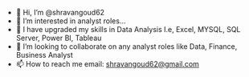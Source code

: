 - 👋 Hi, I’m @shravangoud62
- 👀 I’m interested in analyst roles...
- 🌱 I have upgraded my skills in Data Analysis I.e, Excel, MYSQL, SQL Server, Power BI, Tableau
- 💞️ I’m looking to collaborate on any analyst roles like Data, Finance, Business Analyst
- 📫 How to reach me email: shravangoud62@gmail.com

<!---
shravangoud62/shravangoud62 is a ✨ special ✨ repository because its `README.md` (this file) appears on your GitHub profile.
You can click the Preview link to take a look at your changes.
--->
